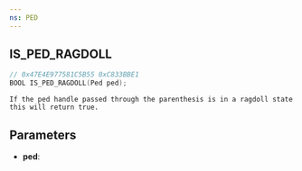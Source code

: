 ```yaml
---
ns: PED
---
```

## IS_PED_RAGDOLL

```c
// 0x47E4E977581C5B55 0xC833BBE1
BOOL IS_PED_RAGDOLL(Ped ped);
```

```
If the ped handle passed through the parenthesis is in a ragdoll state this will return true.
```

## Parameters
* **ped**:
